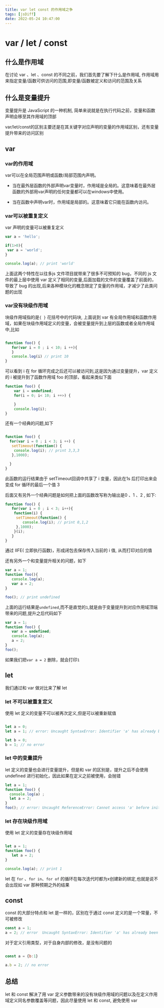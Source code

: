 ```yaml
---
title: var let const 的作用域之争
tags: [jsDiff]
date: 2022-05-24 10:47:00
---
```



# var / let / const

## 什么是作用域

在讨论 var 、let 、const 的不同之前，我们首先要了解下什么是作用域, 作用域用来指定变量/函数可供访问的范围,即变量/函数被定义和访问的范围及关系

## 什么是变量提升

变量提升是 JavaScript 的一种机制, 简单来说就是在执行代码之前，变量和函数声明会移至其作用域的顶部

var/let/const的区别主要还是在其关键字对应声明的变量的作用域区别，还有变量提升带来的访问区别
<!--truncate-->

## var

### var的作用域

var可以在全局范围声明或函数/局部范围内声明。

* 当在最外层函数的外部声明var变量时，作用域是全局的。这意味着在最外层函数的外部用var声明的任何变量都可以在windows中使用。

* 当在函数中声明var时，作用域是局部的。这意味着它只能在函数内访问。

### var可以被重复定义

var 声明的变量可以被重复定义

``` javascript
var a = 'hello';

if(1>0){
 var a = 'world';
}

console.log(a); // print 'world'
```

上面这两个特性在以往多js 文件项目就带来了很多不可预知的 bug，不同的 js 文件的最上层中使用 var 定义了相同的变量,后面加载的文件的变量覆盖了前面的，导致了 bug 的出现,后来各种模块化的概念限定了变量的作用域，才减少了此类问题的出现

### var没有块级作用域

块级作用域指的是`{ }` 花括号中的代码块, 上面说到 var 有全局作用域和函数作用域，如果在块级作用域定义的变量，会被变量提升到上层的函数或者全局作用域中,比如

``` javascript

function foo() {
   for(var i = 0 ; i < 10; i ++){
   }
   console.log(i) // print 10
}

```

可以看到 i 在 for 循环完成之后还可以被访问到,这是因为通过变量提升，var 定义的 i 被提升到了函数作用域 foo 的顶部，看起来类似下面

``` javascript
function foo() {
    var i = undefined;
    for(i = 0; i< 10; i ++>) {

    }
    console.log(i);
}

```

还有一个经典的问题,如下

``` javascript

function foo() {
  for(var i = 0 ; i < 3; i ++) {
   setTimeout(function() {
    console.log(i); // print 3,3,3
   },1000);

  }
}

```

此函数的运行结果由于 setTimeout回调中共享了 i 变量，因此在1s 后打印出来会变成 for 循环的最后一个值 3

后面又有另外一个经典问题是如何把上面的函数改写称为输出是0 、1 、2 , 如下:

``` javascript
function foo() {
   for(var i = 0 ; i < 3; i++){
    function(i) {
     setTimeout(function() {
        console.log(i); // print 0,1,2
     },1000);
    }(i);
   }
}

```

通过 IIFE( 立即执行函数)，形成闭包去保存传入当前的 i 值, 从而打印对应的值

还有另外一个和变量提升相关的问题，如下

``` javascript
var a = 1;
function foo(){
   console.log(a);
   var a = 2;
}

foo(); // print undefined
```

上面的运行结果是`undefined`,而不是直觉的`1`,就是由于变量提升到对应作用域顶端带来的问题,提升之后代码如下

``` javascript
var a = 1;
function foo() {
   var a = undefined;
   console.log(a);
   a = 2;
}
foo();
```

 如果我们把`var a = 2` 删除，就会打印`1`

## let

我们通过和 var 做对比来了解 let

### let 不可以被重复定义

使用 let 定义的变量不可以被再次定义,但是可以被重新赋值

``` javascript

let a = 0;
let a = 1; // error: Uncaught SyntaxError: Identifier 'a' has already been declared

let b = 0;
b = 1; // no error

```

### let 中的变量提升

let 定义的变量也会进行变量提升，但是和 var 的区别是，提升之后不会使用 undefined 进行初始化，因此如果在定义之前被使用，会抛错

``` javascript
let a = 1;
function foo() {
  console.log(a) ;
  let a = 2;
}
foo(); // error: Uncaught ReferenceError: Cannot access 'a' before initialization

```

### let 存在块级作用域

使用 let 定义的变量存在块级作用域

``` javascript

let a = 1;
function foo() {
   let a = 2;
}

console.log(a); // print 1

```

let 在 `for` 、`for in`、`for of` 的循环在每次迭代时都为x创建新的绑定,也就是说不会出现如 var 那种预期之外的结果

## const

const 的大部分特点和 let 是一样的，区别在于通过 const 定义的是一个常量，不可被修改

``` javascript
const a = 1;
a = 2; // error  Uncaught SyntaxError: Identifier 'a' has already been declared
```

对于定义引用类型，对于自身内部的修改，是没有问题的

``` javascript

const a = {b:1}

a.b = 2; // no error

```

## 总结

let 和 const 解决了用 var 定义参数带来的没有块级作用域的问题以及在定义作用域定义同名参数覆盖等问题，因此尽量使用 let 和 const, 避免使用 var
